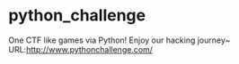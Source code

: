 # python_challenge
One CTF like games via Python!
Enjoy our hacking journey~
URL:http://www.pythonchallenge.com/
